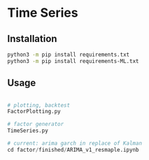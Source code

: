 # Time Series


## Installation

```bash
python3 -m pip install requirements.txt
python3 -m pip install requirements-ML.txt
```

## Usage

```python

# plotting, backtest
FactorPlotting.py

# factor generator
TimeSeries.py

# current: arima garch in replace of Kalman
cd factor/finished/ARIMA_v1_resmaple.ipynb
```